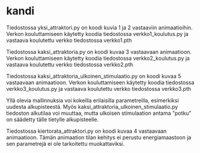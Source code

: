 # kandi

Tiedostossa yksi_attraktori.py on koodi kuvia 1 ja 2 vastaaviin animaatioihin. Verkon kouluttamiseen käytetty koodia tiedostossa verkko1_koulutus.py ja vastaava koulutettu verkko tiedostossa verkko1.pth

Tiedostossa kaksi_attraktoria.py on koodi kuvaa 3 vastaavaan animaatioon. Verkon kouluttamiseen käytetty koodia tiedostossa verkko2_koulutus.py ja vastaava koulutettu verkko tiedostossa verkko2.pth

Tiedostossa kaksi_attraktoria_ulkoinen_stimulaatio.py on koodi kuvaa 5 vastaavaan animaatioon. Verkon kouluttamiseen käytetty koodia tiedostossa verkko3_koulutus.py ja vastaava koulutettu verkko tiedostossa verkko3.pth

Yllä olevia mallinnuksia voi kokeilla erilaisilla parametreilla, esimerkiksi uudesta alkupisteestä. Myös kaksi_attraktoria_ulkoinen_stimulaatio.py tiedoston alkutilaa voi muuttaa, mutta ulkoisen stimulaation antama "potku" on säädetty tälle tietylle alkupisteelle.

Tiedostossa kiertorata_attraktori.py on koodi kuvaa 4 vastaavaan animaatioon. Tämän animaation tilan kehitys ei perustu energiamaastoon ja sen parametrejä ei ole tarkoitettu muokattaviksi.
